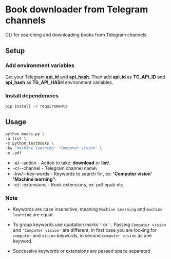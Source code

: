 # Book downloader from Telegram channels #

CLI for searching and downloading books from Telegram channels

## Setup ##

### Add environment variables ###

Get your Telegram [**api_id** and **api_hash**](https://core.telegram.org/api/obtaining_api_id#obtaining-api-id).
Then add **api_id** as **TG_API_ID** and **api_hash** as **TG_API_HASH** environment variables.

### Install dependencies ###
`pip install -r requirements`

## Usage ##

``` bash
python books.py \
-a list \
-c python_textbooks \
-kw 'Machine learning' 'Computer vision' \
-e .pdf
```

+ -a/--action - Action to take: **download** or **list**\
+ -c/--channel - Telegram channel name\
+ -kw/--key-words - Keywords to search for, ex: **'Computer vision'** **'Machine learning'**\
+ -e/--extensions - Book extensions, ex: pdf epub etc.

### Note ###
+ Keywords are case insensitive, meaning `Machine Learning` and `machine learning` are equal.
+ To group keywords use quotation marks `"` or `'`. Passing `Computer vision` and `'Computer vision'` are different, in first case you are looking for `computer` and `vision` keywords, in second `computer vision` as one keyword.

+ Successive keywords or extensions are passed space separated
